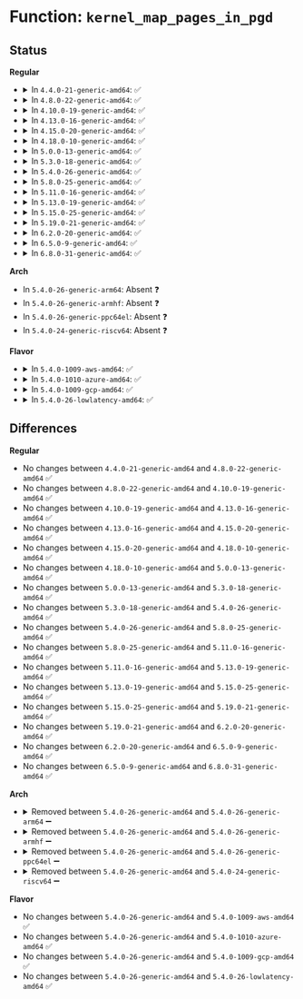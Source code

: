 # Function: <code>kernel_map_pages_in_pgd</code>

## Status
<b>Regular</b>
<ul>
<li>
<details>
<summary>In <code>4.4.0-21-generic-amd64</code>: ✅</summary>

```c
int kernel_map_pages_in_pgd(pgd_t * pgd, u64 pfn, long unsigned int address, unsigned int numpages, long unsigned int page_flags)
```

```json
{
  "name": "kernel_map_pages_in_pgd",
  "collision_type": "Unique Global",
  "inline_type": "No",
  "funcs": [
    {
      "addr": 18446744071579301168,
      "name": "kernel_map_pages_in_pgd",
      "external": true,
      "loc": "arch/x86/mm/pageattr.c:1945",
      "file": "arch/x86/mm/pageattr.c",
      "inline": "seen, unknown",
      "caller_inline": [],
      "caller_func": [
        "arch/x86/platform/efi/efi_64.c:efi_setup_page_tables",
        "arch/x86/platform/efi/efi_64.c:efi_setup_page_tables"
      ]
    }
  ],
  "symbols": [
    {
      "addr": 18446744071579301168,
      "name": "kernel_map_pages_in_pgd",
      "section": ".text",
      "bind": "STB_GLOBAL",
      "size": 188
    }
  ]
}
```
</details>
</li>
<li>
<details>
<summary>In <code>4.8.0-22-generic-amd64</code>: ✅</summary>

```c
int kernel_map_pages_in_pgd(pgd_t * pgd, u64 pfn, long unsigned int address, unsigned int numpages, long unsigned int page_flags)
```

```json
{
  "name": "kernel_map_pages_in_pgd",
  "collision_type": "Unique Global",
  "inline_type": "No",
  "funcs": [
    {
      "addr": 18446744071579300464,
      "name": "kernel_map_pages_in_pgd",
      "external": true,
      "loc": "arch/x86/mm/pageattr.c:1953",
      "file": "arch/x86/mm/pageattr.c",
      "inline": "seen, unknown",
      "caller_inline": [],
      "caller_func": [
        "arch/x86/platform/efi/efi_64.c:efi_runtime_update_mappings",
        "arch/x86/platform/efi/efi_64.c:efi_runtime_update_mappings",
        "arch/x86/platform/efi/efi_64.c:efi_setup_page_tables",
        "arch/x86/platform/efi/efi_64.c:efi_setup_page_tables",
        "arch/x86/platform/efi/efi_64.c:efi_setup_page_tables"
      ]
    }
  ],
  "symbols": [
    {
      "addr": 18446744071579300464,
      "name": "kernel_map_pages_in_pgd",
      "section": ".text",
      "bind": "STB_GLOBAL",
      "size": 195
    }
  ]
}
```
</details>
</li>
<li>
<details>
<summary>In <code>4.10.0-19-generic-amd64</code>: ✅</summary>

```c
int kernel_map_pages_in_pgd(pgd_t * pgd, u64 pfn, long unsigned int address, unsigned int numpages, long unsigned int page_flags)
```

```json
{
  "name": "kernel_map_pages_in_pgd",
  "collision_type": "Unique Global",
  "inline_type": "No",
  "funcs": [
    {
      "addr": 18446744071579315936,
      "name": "kernel_map_pages_in_pgd",
      "external": true,
      "loc": "arch/x86/mm/pageattr.c:1953",
      "file": "arch/x86/mm/pageattr.c",
      "inline": "seen, unknown",
      "caller_inline": [],
      "caller_func": [
        "arch/x86/platform/efi/efi_64.c:efi_runtime_update_mappings",
        "arch/x86/platform/efi/efi_64.c:efi_runtime_update_mappings",
        "arch/x86/platform/efi/efi_64.c:efi_setup_page_tables",
        "arch/x86/platform/efi/efi_64.c:efi_setup_page_tables",
        "arch/x86/platform/efi/efi_64.c:efi_setup_page_tables"
      ]
    }
  ],
  "symbols": [
    {
      "addr": 18446744071579315936,
      "name": "kernel_map_pages_in_pgd",
      "section": ".text",
      "bind": "STB_GLOBAL",
      "size": 204
    }
  ]
}
```
</details>
</li>
<li>
<details>
<summary>In <code>4.13.0-16-generic-amd64</code>: ✅</summary>

```c
int kernel_map_pages_in_pgd(pgd_t * pgd, u64 pfn, long unsigned int address, unsigned int numpages, long unsigned int page_flags)
```

```json
{
  "name": "kernel_map_pages_in_pgd",
  "collision_type": "Unique Global",
  "inline_type": "No",
  "funcs": [
    {
      "addr": 18446744071579313232,
      "name": "kernel_map_pages_in_pgd",
      "external": true,
      "loc": "arch/x86/mm/pageattr.c:1999",
      "file": "arch/x86/mm/pageattr.c",
      "inline": "seen, unknown",
      "caller_inline": [],
      "caller_func": [
        "arch/x86/platform/efi/efi_64.c:efi_update_mappings",
        "arch/x86/platform/efi/efi_64.c:efi_update_mappings",
        "arch/x86/platform/efi/efi_64.c:efi_setup_page_tables",
        "arch/x86/platform/efi/efi_64.c:efi_setup_page_tables",
        "arch/x86/platform/efi/efi_64.c:efi_setup_page_tables"
      ]
    }
  ],
  "symbols": [
    {
      "addr": 18446744071579313232,
      "name": "kernel_map_pages_in_pgd",
      "section": ".text",
      "bind": "STB_GLOBAL",
      "size": 202
    }
  ]
}
```
</details>
</li>
<li>
<details>
<summary>In <code>4.15.0-20-generic-amd64</code>: ✅</summary>

```c
int kernel_map_pages_in_pgd(pgd_t * pgd, u64 pfn, long unsigned int address, unsigned int numpages, long unsigned int page_flags)
```

```json
{
  "name": "kernel_map_pages_in_pgd",
  "collision_type": "Unique Global",
  "inline_type": "No",
  "funcs": [
    {
      "addr": 18446744071579335872,
      "name": "kernel_map_pages_in_pgd",
      "external": true,
      "loc": "arch/x86/mm/pageattr.c:2063",
      "file": "arch/x86/mm/pageattr.c",
      "inline": "seen, unknown",
      "caller_inline": [],
      "caller_func": [
        "arch/x86/platform/efi/efi_64.c:efi_update_mappings",
        "arch/x86/platform/efi/efi_64.c:efi_update_mappings",
        "arch/x86/platform/efi/efi_64.c:efi_setup_page_tables",
        "arch/x86/platform/efi/efi_64.c:efi_setup_page_tables",
        "arch/x86/platform/efi/efi_64.c:efi_setup_page_tables"
      ]
    }
  ],
  "symbols": [
    {
      "addr": 18446744071579335872,
      "name": "kernel_map_pages_in_pgd",
      "section": ".text",
      "bind": "STB_GLOBAL",
      "size": 218
    }
  ]
}
```
</details>
</li>
<li>
<details>
<summary>In <code>4.18.0-10-generic-amd64</code>: ✅</summary>

```c
int kernel_map_pages_in_pgd(pgd_t * pgd, u64 pfn, long unsigned int address, unsigned int numpages, long unsigned int page_flags)
```

```json
{
  "name": "kernel_map_pages_in_pgd",
  "collision_type": "Unique Global",
  "inline_type": "No",
  "funcs": [
    {
      "addr": 18446744071579346832,
      "name": "kernel_map_pages_in_pgd",
      "external": true,
      "loc": "arch/x86/mm/pageattr.c:2114",
      "file": "arch/x86/mm/pageattr.c",
      "inline": "seen, unknown",
      "caller_inline": [],
      "caller_func": [
        "arch/x86/platform/efi/efi_64.c:efi_update_mappings",
        "arch/x86/platform/efi/efi_64.c:efi_update_mappings",
        "arch/x86/platform/efi/efi_64.c:__map_region",
        "arch/x86/platform/efi/efi_64.c:efi_setup_page_tables",
        "arch/x86/platform/efi/efi_64.c:efi_setup_page_tables",
        "arch/x86/platform/efi/efi_64.c:efi_setup_page_tables"
      ]
    }
  ],
  "symbols": [
    {
      "addr": 18446744071579346832,
      "name": "kernel_map_pages_in_pgd",
      "section": ".text",
      "bind": "STB_GLOBAL",
      "size": 216
    }
  ]
}
```
</details>
</li>
<li>
<details>
<summary>In <code>5.0.0-13-generic-amd64</code>: ✅</summary>

```c
int kernel_map_pages_in_pgd(pgd_t * pgd, u64 pfn, long unsigned int address, unsigned int numpages, long unsigned int page_flags)
```

```json
{
  "name": "kernel_map_pages_in_pgd",
  "collision_type": "Unique Global",
  "inline_type": "No",
  "funcs": [
    {
      "addr": 18446744071604684624,
      "name": "kernel_map_pages_in_pgd",
      "external": true,
      "loc": "arch/x86/mm/pageattr.c:2302",
      "file": "arch/x86/mm/pageattr.c",
      "inline": "seen, unknown",
      "caller_inline": [],
      "caller_func": [
        "arch/x86/platform/efi/efi_64.c:efi_update_mappings",
        "arch/x86/platform/efi/efi_64.c:efi_update_mappings",
        "arch/x86/platform/efi/efi_64.c:__map_region",
        "arch/x86/platform/efi/efi_64.c:efi_setup_page_tables",
        "arch/x86/platform/efi/efi_64.c:efi_setup_page_tables",
        "arch/x86/platform/efi/efi_64.c:efi_setup_page_tables"
      ]
    }
  ],
  "symbols": [
    {
      "addr": 18446744071604684624,
      "name": "kernel_map_pages_in_pgd",
      "section": ".init.text",
      "bind": "STB_GLOBAL",
      "size": 238
    }
  ]
}
```
</details>
</li>
<li>
<details>
<summary>In <code>5.3.0-18-generic-amd64</code>: ✅</summary>

```c
int kernel_map_pages_in_pgd(pgd_t * pgd, u64 pfn, long unsigned int address, unsigned int numpages, long unsigned int page_flags)
```

```json
{
  "name": "kernel_map_pages_in_pgd",
  "collision_type": "Unique Global",
  "inline_type": "No",
  "funcs": [
    {
      "addr": 18446744071604784161,
      "name": "kernel_map_pages_in_pgd",
      "external": true,
      "loc": "arch/x86/mm/pageattr.c:2317",
      "file": "arch/x86/mm/pageattr.c",
      "inline": "seen, unknown",
      "caller_inline": [],
      "caller_func": [
        "arch/x86/platform/efi/efi_64.c:efi_update_mappings",
        "arch/x86/platform/efi/efi_64.c:efi_update_mappings",
        "arch/x86/platform/efi/efi_64.c:__map_region",
        "arch/x86/platform/efi/efi_64.c:efi_setup_page_tables",
        "arch/x86/platform/efi/efi_64.c:efi_setup_page_tables",
        "arch/x86/platform/efi/efi_64.c:efi_setup_page_tables"
      ]
    }
  ],
  "symbols": [
    {
      "addr": 18446744071604784161,
      "name": "kernel_map_pages_in_pgd",
      "section": ".init.text",
      "bind": "STB_GLOBAL",
      "size": 240
    }
  ]
}
```
</details>
</li>
<li>
<details>
<summary>In <code>5.4.0-26-generic-amd64</code>: ✅</summary>

```c
int kernel_map_pages_in_pgd(pgd_t * pgd, u64 pfn, long unsigned int address, unsigned int numpages, long unsigned int page_flags)
```

```json
{
  "name": "kernel_map_pages_in_pgd",
  "collision_type": "Unique Global",
  "inline_type": "No",
  "funcs": [
    {
      "addr": 18446744071604809916,
      "name": "kernel_map_pages_in_pgd",
      "external": true,
      "loc": "arch/x86/mm/pageattr.c:2207",
      "file": "arch/x86/mm/pageattr.c",
      "inline": "seen, unknown",
      "caller_inline": [],
      "caller_func": [
        "arch/x86/platform/efi/efi_64.c:efi_update_mappings",
        "arch/x86/platform/efi/efi_64.c:efi_update_mappings",
        "arch/x86/platform/efi/efi_64.c:__map_region",
        "arch/x86/platform/efi/efi_64.c:efi_setup_page_tables",
        "arch/x86/platform/efi/efi_64.c:efi_setup_page_tables",
        "arch/x86/platform/efi/efi_64.c:efi_setup_page_tables"
      ]
    }
  ],
  "symbols": [
    {
      "addr": 18446744071604809916,
      "name": "kernel_map_pages_in_pgd",
      "section": ".init.text",
      "bind": "STB_GLOBAL",
      "size": 233
    }
  ]
}
```
</details>
</li>
<li>
<details>
<summary>In <code>5.8.0-25-generic-amd64</code>: ✅</summary>

```c
int kernel_map_pages_in_pgd(pgd_t * pgd, u64 pfn, long unsigned int address, unsigned int numpages, long unsigned int page_flags)
```

```json
{
  "name": "kernel_map_pages_in_pgd",
  "collision_type": "Unique Global",
  "inline_type": "No",
  "funcs": [
    {
      "addr": 18446744071609149605,
      "name": "kernel_map_pages_in_pgd",
      "external": true,
      "loc": "arch/x86/mm/pat/set_memory.c:2243",
      "file": "arch/x86/mm/pat/set_memory.c",
      "inline": "seen, unknown",
      "caller_inline": [],
      "caller_func": [
        "arch/x86/platform/efi/efi_64.c:efi_update_mappings",
        "arch/x86/platform/efi/efi_64.c:efi_update_mappings",
        "arch/x86/platform/efi/efi_64.c:__map_region",
        "arch/x86/platform/efi/efi_64.c:efi_setup_page_tables",
        "arch/x86/platform/efi/efi_64.c:efi_setup_page_tables",
        "arch/x86/platform/efi/efi_64.c:efi_setup_page_tables",
        "arch/x86/platform/efi/efi_64.c:efi_setup_page_tables"
      ]
    }
  ],
  "symbols": [
    {
      "addr": 18446744071609149605,
      "name": "kernel_map_pages_in_pgd",
      "section": ".init.text",
      "bind": "STB_GLOBAL",
      "size": 233
    }
  ]
}
```
</details>
</li>
<li>
<details>
<summary>In <code>5.11.0-16-generic-amd64</code>: ✅</summary>

```c
int kernel_map_pages_in_pgd(pgd_t * pgd, u64 pfn, long unsigned int address, unsigned int numpages, long unsigned int page_flags)
```

```json
{
  "name": "kernel_map_pages_in_pgd",
  "collision_type": "Unique Global",
  "inline_type": "No",
  "funcs": [
    {
      "addr": 18446744071612219883,
      "name": "kernel_map_pages_in_pgd",
      "external": true,
      "loc": "arch/x86/mm/pat/set_memory.c:2243",
      "file": "arch/x86/mm/pat/set_memory.c",
      "inline": "seen, unknown",
      "caller_inline": [],
      "caller_func": [
        "arch/x86/kernel/sev-es.c:sev_es_efi_map_ghcbs",
        "arch/x86/platform/efi/efi_64.c:efi_update_mappings",
        "arch/x86/platform/efi/efi_64.c:efi_update_mappings",
        "arch/x86/platform/efi/efi_64.c:__map_region",
        "arch/x86/platform/efi/efi_64.c:efi_setup_page_tables",
        "arch/x86/platform/efi/efi_64.c:efi_setup_page_tables",
        "arch/x86/platform/efi/efi_64.c:efi_setup_page_tables",
        "arch/x86/platform/efi/efi_64.c:efi_setup_page_tables"
      ]
    }
  ],
  "symbols": [
    {
      "addr": 18446744071612219883,
      "name": "kernel_map_pages_in_pgd",
      "section": ".init.text",
      "bind": "STB_GLOBAL",
      "size": 233
    }
  ]
}
```
</details>
</li>
<li>
<details>
<summary>In <code>5.13.0-19-generic-amd64</code>: ✅</summary>

```c
int kernel_map_pages_in_pgd(pgd_t * pgd, u64 pfn, long unsigned int address, unsigned int numpages, long unsigned int page_flags)
```

```json
{
  "name": "kernel_map_pages_in_pgd",
  "collision_type": "Unique Global",
  "inline_type": "No",
  "funcs": [
    {
      "addr": 18446744071614360820,
      "name": "kernel_map_pages_in_pgd",
      "external": true,
      "loc": "arch/x86/mm/pat/set_memory.c:2251",
      "file": "arch/x86/mm/pat/set_memory.c",
      "inline": "seen, unknown",
      "caller_inline": [],
      "caller_func": [
        "arch/x86/kernel/sev.c:sev_es_efi_map_ghcbs",
        "arch/x86/platform/efi/efi_64.c:efi_update_mappings",
        "arch/x86/platform/efi/efi_64.c:efi_update_mappings",
        "arch/x86/platform/efi/efi_64.c:__map_region",
        "arch/x86/platform/efi/efi_64.c:efi_setup_page_tables",
        "arch/x86/platform/efi/efi_64.c:efi_setup_page_tables",
        "arch/x86/platform/efi/efi_64.c:efi_setup_page_tables",
        "arch/x86/platform/efi/efi_64.c:efi_setup_page_tables"
      ]
    }
  ],
  "symbols": [
    {
      "addr": 18446744071614360820,
      "name": "kernel_map_pages_in_pgd",
      "section": ".init.text",
      "bind": "STB_GLOBAL",
      "size": 233
    }
  ]
}
```
</details>
</li>
<li>
<details>
<summary>In <code>5.15.0-25-generic-amd64</code>: ✅</summary>

```c
int kernel_map_pages_in_pgd(pgd_t * pgd, u64 pfn, long unsigned int address, unsigned int numpages, long unsigned int page_flags)
```

```json
{
  "name": "kernel_map_pages_in_pgd",
  "collision_type": "Unique Global",
  "inline_type": "No",
  "funcs": [
    {
      "addr": 18446744071615291850,
      "name": "kernel_map_pages_in_pgd",
      "external": true,
      "loc": "arch/x86/mm/pat/set_memory.c:2251",
      "file": "arch/x86/mm/pat/set_memory.c",
      "inline": "seen, unknown",
      "caller_inline": [],
      "caller_func": [
        "arch/x86/kernel/sev.c:sev_es_efi_map_ghcbs",
        "arch/x86/platform/efi/efi_64.c:efi_update_mappings",
        "arch/x86/platform/efi/efi_64.c:efi_update_mappings",
        "arch/x86/platform/efi/efi_64.c:__map_region",
        "arch/x86/platform/efi/efi_64.c:efi_setup_page_tables",
        "arch/x86/platform/efi/efi_64.c:efi_setup_page_tables",
        "arch/x86/platform/efi/efi_64.c:efi_setup_page_tables",
        "arch/x86/platform/efi/efi_64.c:efi_setup_page_tables"
      ]
    }
  ],
  "symbols": [
    {
      "addr": 18446744071615291850,
      "name": "kernel_map_pages_in_pgd",
      "section": ".init.text",
      "bind": "STB_GLOBAL",
      "size": 259
    }
  ]
}
```
</details>
</li>
<li>
<details>
<summary>In <code>5.19.0-21-generic-amd64</code>: ✅</summary>

```c
int kernel_map_pages_in_pgd(pgd_t * pgd, u64 pfn, long unsigned int address, unsigned int numpages, long unsigned int page_flags)
```

```json
{
  "name": "kernel_map_pages_in_pgd",
  "collision_type": "Unique Global",
  "inline_type": "No",
  "funcs": [
    {
      "addr": 18446744071617071278,
      "name": "kernel_map_pages_in_pgd",
      "external": true,
      "loc": "arch/x86/mm/pat/set_memory.c:2302",
      "file": "arch/x86/mm/pat/set_memory.c",
      "inline": "seen, unknown",
      "caller_inline": [],
      "caller_func": [
        "arch/x86/kernel/sev.c:sev_es_efi_map_ghcbs",
        "arch/x86/platform/efi/efi_64.c:efi_update_mappings",
        "arch/x86/platform/efi/efi_64.c:efi_update_mappings",
        "arch/x86/platform/efi/efi_64.c:__map_region",
        "arch/x86/platform/efi/efi_64.c:efi_setup_page_tables",
        "arch/x86/platform/efi/efi_64.c:efi_setup_page_tables",
        "arch/x86/platform/efi/efi_64.c:efi_setup_page_tables",
        "arch/x86/platform/efi/efi_64.c:efi_setup_page_tables"
      ]
    }
  ],
  "symbols": [
    {
      "addr": 18446744071617071278,
      "name": "kernel_map_pages_in_pgd",
      "section": ".init.text",
      "bind": "STB_GLOBAL",
      "size": 287
    }
  ]
}
```
</details>
</li>
<li>
<details>
<summary>In <code>6.2.0-20-generic-amd64</code>: ✅</summary>

```c
int kernel_map_pages_in_pgd(pgd_t * pgd, u64 pfn, long unsigned int address, unsigned int numpages, long unsigned int page_flags)
```

```json
{
  "name": "kernel_map_pages_in_pgd",
  "collision_type": "Unique Global",
  "inline_type": "No",
  "funcs": [
    {
      "addr": 18446744071627721088,
      "name": "kernel_map_pages_in_pgd",
      "external": true,
      "loc": "arch/x86/mm/pat/set_memory.c:2406",
      "file": "arch/x86/mm/pat/set_memory.c",
      "inline": "seen, unknown",
      "caller_inline": [],
      "caller_func": [
        "arch/x86/kernel/sev.c:sev_es_efi_map_ghcbs",
        "arch/x86/platform/efi/efi_64.c:efi_update_mappings",
        "arch/x86/platform/efi/efi_64.c:efi_update_mappings",
        "arch/x86/platform/efi/efi_64.c:__map_region",
        "arch/x86/platform/efi/efi_64.c:efi_setup_page_tables",
        "arch/x86/platform/efi/efi_64.c:efi_setup_page_tables",
        "arch/x86/platform/efi/efi_64.c:efi_setup_page_tables",
        "arch/x86/platform/efi/efi_64.c:efi_setup_page_tables"
      ]
    }
  ],
  "symbols": [
    {
      "addr": 18446744071627721088,
      "name": "kernel_map_pages_in_pgd",
      "section": ".init.text",
      "bind": "STB_GLOBAL",
      "size": 315
    }
  ]
}
```
</details>
</li>
<li>
<details>
<summary>In <code>6.5.0-9-generic-amd64</code>: ✅</summary>

```c
int kernel_map_pages_in_pgd(pgd_t * pgd, u64 pfn, long unsigned int address, unsigned int numpages, long unsigned int page_flags)
```

```json
{
  "name": "kernel_map_pages_in_pgd",
  "collision_type": "Unique Global",
  "inline_type": "No",
  "funcs": [
    {
      "addr": 18446744071619478688,
      "name": "kernel_map_pages_in_pgd",
      "external": true,
      "loc": "arch/x86/mm/pat/set_memory.c:2405",
      "file": "arch/x86/mm/pat/set_memory.c",
      "inline": "seen, unknown",
      "caller_inline": [],
      "caller_func": [
        "arch/x86/kernel/sev.c:sev_es_efi_map_ghcbs",
        "arch/x86/platform/efi/efi_64.c:efi_update_mappings",
        "arch/x86/platform/efi/efi_64.c:efi_update_mappings",
        "arch/x86/platform/efi/efi_64.c:__map_region",
        "arch/x86/platform/efi/efi_64.c:efi_setup_page_tables",
        "arch/x86/platform/efi/efi_64.c:efi_setup_page_tables",
        "arch/x86/platform/efi/efi_64.c:efi_setup_page_tables",
        "arch/x86/platform/efi/efi_64.c:efi_setup_page_tables"
      ]
    }
  ],
  "symbols": [
    {
      "addr": 18446744071619478688,
      "name": "kernel_map_pages_in_pgd",
      "section": ".init.text",
      "bind": "STB_GLOBAL",
      "size": 315
    }
  ]
}
```
</details>
</li>
<li>
<details>
<summary>In <code>6.8.0-31-generic-amd64</code>: ✅</summary>

```c
int kernel_map_pages_in_pgd(pgd_t * pgd, u64 pfn, long unsigned int address, unsigned int numpages, long unsigned int page_flags)
```

```json
{
  "name": "kernel_map_pages_in_pgd",
  "collision_type": "Unique Global",
  "inline_type": "No",
  "funcs": [
    {
      "addr": 18446744071621775296,
      "name": "kernel_map_pages_in_pgd",
      "external": true,
      "loc": "arch/x86/mm/pat/set_memory.c:2409",
      "file": "arch/x86/mm/pat/set_memory.c",
      "inline": "seen, unknown",
      "caller_inline": [],
      "caller_func": [
        "arch/x86/kernel/sev.c:sev_es_efi_map_ghcbs",
        "arch/x86/platform/efi/efi_64.c:efi_update_mappings",
        "arch/x86/platform/efi/efi_64.c:efi_update_mappings",
        "arch/x86/platform/efi/efi_64.c:__map_region",
        "arch/x86/platform/efi/efi_64.c:efi_setup_page_tables",
        "arch/x86/platform/efi/efi_64.c:efi_setup_page_tables",
        "arch/x86/platform/efi/efi_64.c:efi_setup_page_tables",
        "arch/x86/platform/efi/efi_64.c:efi_setup_page_tables"
      ]
    }
  ],
  "symbols": [
    {
      "addr": 18446744071621775296,
      "name": "kernel_map_pages_in_pgd",
      "section": ".init.text",
      "bind": "STB_GLOBAL",
      "size": 315
    }
  ]
}
```
</details>
</li>
</ul>
<b>Arch</b>
<ul>
<li>
In <code>5.4.0-26-generic-arm64</code>: Absent ❓
</li>
<li>
In <code>5.4.0-26-generic-armhf</code>: Absent ❓
</li>
<li>
In <code>5.4.0-26-generic-ppc64el</code>: Absent ❓
</li>
<li>
In <code>5.4.0-24-generic-riscv64</code>: Absent ❓
</li>
</ul>
<b>Flavor</b>
<ul>
<li>
<details>
<summary>In <code>5.4.0-1009-aws-amd64</code>: ✅</summary>

```c
int kernel_map_pages_in_pgd(pgd_t * pgd, u64 pfn, long unsigned int address, unsigned int numpages, long unsigned int page_flags)
```

```json
{
  "name": "kernel_map_pages_in_pgd",
  "collision_type": "Unique Global",
  "inline_type": "No",
  "funcs": [
    {
      "addr": 18446744071604723858,
      "name": "kernel_map_pages_in_pgd",
      "external": true,
      "loc": "arch/x86/mm/pageattr.c:2207",
      "file": "arch/x86/mm/pageattr.c",
      "inline": "seen, unknown",
      "caller_inline": [],
      "caller_func": [
        "arch/x86/platform/efi/efi_64.c:efi_update_mappings",
        "arch/x86/platform/efi/efi_64.c:efi_update_mappings",
        "arch/x86/platform/efi/efi_64.c:__map_region",
        "arch/x86/platform/efi/efi_64.c:efi_setup_page_tables",
        "arch/x86/platform/efi/efi_64.c:efi_setup_page_tables",
        "arch/x86/platform/efi/efi_64.c:efi_setup_page_tables"
      ]
    }
  ],
  "symbols": [
    {
      "addr": 18446744071604723858,
      "name": "kernel_map_pages_in_pgd",
      "section": ".init.text",
      "bind": "STB_GLOBAL",
      "size": 233
    }
  ]
}
```
</details>
</li>
<li>
<details>
<summary>In <code>5.4.0-1010-azure-amd64</code>: ✅</summary>

```c
int kernel_map_pages_in_pgd(pgd_t * pgd, u64 pfn, long unsigned int address, unsigned int numpages, long unsigned int page_flags)
```

```json
{
  "name": "kernel_map_pages_in_pgd",
  "collision_type": "Unique Global",
  "inline_type": "No",
  "funcs": [
    {
      "addr": 18446744071604691588,
      "name": "kernel_map_pages_in_pgd",
      "external": true,
      "loc": "arch/x86/mm/pageattr.c:2207",
      "file": "arch/x86/mm/pageattr.c",
      "inline": "seen, unknown",
      "caller_inline": [],
      "caller_func": [
        "arch/x86/platform/efi/efi_64.c:efi_update_mappings",
        "arch/x86/platform/efi/efi_64.c:efi_update_mappings",
        "arch/x86/platform/efi/efi_64.c:__map_region",
        "arch/x86/platform/efi/efi_64.c:efi_setup_page_tables",
        "arch/x86/platform/efi/efi_64.c:efi_setup_page_tables",
        "arch/x86/platform/efi/efi_64.c:efi_setup_page_tables"
      ]
    }
  ],
  "symbols": [
    {
      "addr": 18446744071604691588,
      "name": "kernel_map_pages_in_pgd",
      "section": ".init.text",
      "bind": "STB_GLOBAL",
      "size": 233
    }
  ]
}
```
</details>
</li>
<li>
<details>
<summary>In <code>5.4.0-1009-gcp-amd64</code>: ✅</summary>

```c
int kernel_map_pages_in_pgd(pgd_t * pgd, u64 pfn, long unsigned int address, unsigned int numpages, long unsigned int page_flags)
```

```json
{
  "name": "kernel_map_pages_in_pgd",
  "collision_type": "Unique Global",
  "inline_type": "No",
  "funcs": [
    {
      "addr": 18446744071604801425,
      "name": "kernel_map_pages_in_pgd",
      "external": true,
      "loc": "arch/x86/mm/pageattr.c:2207",
      "file": "arch/x86/mm/pageattr.c",
      "inline": "seen, unknown",
      "caller_inline": [],
      "caller_func": [
        "arch/x86/platform/efi/efi_64.c:efi_update_mappings",
        "arch/x86/platform/efi/efi_64.c:efi_update_mappings",
        "arch/x86/platform/efi/efi_64.c:__map_region",
        "arch/x86/platform/efi/efi_64.c:efi_setup_page_tables",
        "arch/x86/platform/efi/efi_64.c:efi_setup_page_tables",
        "arch/x86/platform/efi/efi_64.c:efi_setup_page_tables"
      ]
    }
  ],
  "symbols": [
    {
      "addr": 18446744071604801425,
      "name": "kernel_map_pages_in_pgd",
      "section": ".init.text",
      "bind": "STB_GLOBAL",
      "size": 233
    }
  ]
}
```
</details>
</li>
<li>
<details>
<summary>In <code>5.4.0-26-lowlatency-amd64</code>: ✅</summary>

```c
int kernel_map_pages_in_pgd(pgd_t * pgd, u64 pfn, long unsigned int address, unsigned int numpages, long unsigned int page_flags)
```

```json
{
  "name": "kernel_map_pages_in_pgd",
  "collision_type": "Unique Global",
  "inline_type": "No",
  "funcs": [
    {
      "addr": 18446744071604814044,
      "name": "kernel_map_pages_in_pgd",
      "external": true,
      "loc": "arch/x86/mm/pageattr.c:2207",
      "file": "arch/x86/mm/pageattr.c",
      "inline": "seen, unknown",
      "caller_inline": [],
      "caller_func": [
        "arch/x86/platform/efi/efi_64.c:efi_update_mappings",
        "arch/x86/platform/efi/efi_64.c:efi_update_mappings",
        "arch/x86/platform/efi/efi_64.c:__map_region",
        "arch/x86/platform/efi/efi_64.c:efi_setup_page_tables",
        "arch/x86/platform/efi/efi_64.c:efi_setup_page_tables",
        "arch/x86/platform/efi/efi_64.c:efi_setup_page_tables"
      ]
    }
  ],
  "symbols": [
    {
      "addr": 18446744071604814044,
      "name": "kernel_map_pages_in_pgd",
      "section": ".init.text",
      "bind": "STB_GLOBAL",
      "size": 233
    }
  ]
}
```
</details>
</li>
</ul>

## Differences
<b>Regular</b>
<ul>
<li>
No changes between <code>4.4.0-21-generic-amd64</code> and <code>4.8.0-22-generic-amd64</code> ✅
</li>
<li>
No changes between <code>4.8.0-22-generic-amd64</code> and <code>4.10.0-19-generic-amd64</code> ✅
</li>
<li>
No changes between <code>4.10.0-19-generic-amd64</code> and <code>4.13.0-16-generic-amd64</code> ✅
</li>
<li>
No changes between <code>4.13.0-16-generic-amd64</code> and <code>4.15.0-20-generic-amd64</code> ✅
</li>
<li>
No changes between <code>4.15.0-20-generic-amd64</code> and <code>4.18.0-10-generic-amd64</code> ✅
</li>
<li>
No changes between <code>4.18.0-10-generic-amd64</code> and <code>5.0.0-13-generic-amd64</code> ✅
</li>
<li>
No changes between <code>5.0.0-13-generic-amd64</code> and <code>5.3.0-18-generic-amd64</code> ✅
</li>
<li>
No changes between <code>5.3.0-18-generic-amd64</code> and <code>5.4.0-26-generic-amd64</code> ✅
</li>
<li>
No changes between <code>5.4.0-26-generic-amd64</code> and <code>5.8.0-25-generic-amd64</code> ✅
</li>
<li>
No changes between <code>5.8.0-25-generic-amd64</code> and <code>5.11.0-16-generic-amd64</code> ✅
</li>
<li>
No changes between <code>5.11.0-16-generic-amd64</code> and <code>5.13.0-19-generic-amd64</code> ✅
</li>
<li>
No changes between <code>5.13.0-19-generic-amd64</code> and <code>5.15.0-25-generic-amd64</code> ✅
</li>
<li>
No changes between <code>5.15.0-25-generic-amd64</code> and <code>5.19.0-21-generic-amd64</code> ✅
</li>
<li>
No changes between <code>5.19.0-21-generic-amd64</code> and <code>6.2.0-20-generic-amd64</code> ✅
</li>
<li>
No changes between <code>6.2.0-20-generic-amd64</code> and <code>6.5.0-9-generic-amd64</code> ✅
</li>
<li>
No changes between <code>6.5.0-9-generic-amd64</code> and <code>6.8.0-31-generic-amd64</code> ✅
</li>
</ul>
<b>Arch</b>
<ul>
<li>
<details>
<summary>Removed between <code>5.4.0-26-generic-amd64</code> and <code>5.4.0-26-generic-arm64</code> ➖</summary>

```c
int kernel_map_pages_in_pgd(pgd_t * pgd, u64 pfn, long unsigned int address, unsigned int numpages, long unsigned int page_flags)
```
</details>
</li>
<li>
<details>
<summary>Removed between <code>5.4.0-26-generic-amd64</code> and <code>5.4.0-26-generic-armhf</code> ➖</summary>

```c
int kernel_map_pages_in_pgd(pgd_t * pgd, u64 pfn, long unsigned int address, unsigned int numpages, long unsigned int page_flags)
```
</details>
</li>
<li>
<details>
<summary>Removed between <code>5.4.0-26-generic-amd64</code> and <code>5.4.0-26-generic-ppc64el</code> ➖</summary>

```c
int kernel_map_pages_in_pgd(pgd_t * pgd, u64 pfn, long unsigned int address, unsigned int numpages, long unsigned int page_flags)
```
</details>
</li>
<li>
<details>
<summary>Removed between <code>5.4.0-26-generic-amd64</code> and <code>5.4.0-24-generic-riscv64</code> ➖</summary>

```c
int kernel_map_pages_in_pgd(pgd_t * pgd, u64 pfn, long unsigned int address, unsigned int numpages, long unsigned int page_flags)
```
</details>
</li>
</ul>
<b>Flavor</b>
<ul>
<li>
No changes between <code>5.4.0-26-generic-amd64</code> and <code>5.4.0-1009-aws-amd64</code> ✅
</li>
<li>
No changes between <code>5.4.0-26-generic-amd64</code> and <code>5.4.0-1010-azure-amd64</code> ✅
</li>
<li>
No changes between <code>5.4.0-26-generic-amd64</code> and <code>5.4.0-1009-gcp-amd64</code> ✅
</li>
<li>
No changes between <code>5.4.0-26-generic-amd64</code> and <code>5.4.0-26-lowlatency-amd64</code> ✅
</li>
</ul>
